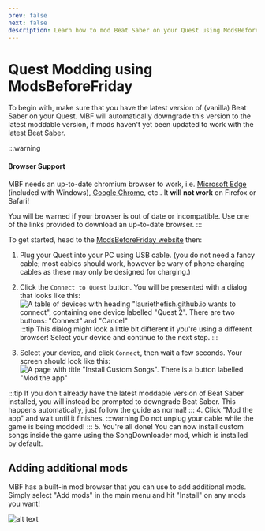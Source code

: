 ```yaml
---
prev: false
next: false
description: Learn how to mod Beat Saber on your Quest using ModsBeforeFriday!
---
```


# Quest Modding using ModsBeforeFriday

To begin with, make sure that you have the latest version of (vanilla) Beat Saber on your Quest. MBF will automatically downgrade this version to the latest moddable version, if mods haven't yet been updated to work with the latest Beat Saber.

:::warning

#### Browser Support

MBF needs an up-to-date chromium browser to work, i.e. [Microsoft Edge](https://www.microsoft.com/en-us/edge/download?form=MA13FJ) (included with Windows), [Google Chrome](https://www.google.com/chrome/what-you-make-of-it/), etc..
It **will not work** on Firefox or Safari!

You will be warned if your browser is out of date or incompatible. Use one of the links provided to download an up-to-date browser.
:::

To get started, head to the [ModsBeforeFriday website](https://lauriethefish.github.io/ModsBeforeFriday/) then:

1. Plug your Quest into your PC using USB cable. (you do not need a fancy cable; most cables should work, however be wary of phone charging cables as these may only be designed for charging.)
2. Click the `Connect to Quest` button. You will be presented with a dialog that looks like this:
   ![A table of devices with heading "lauriethefish.github.io wants to connect", containing one device labelled "Quest 2". There are two buttons: "Connect" and "Cancel"](/.assets/images/beginners-guide/mbfSelectDevice.png)
   :::tip
   This dialog might look a little bit different if you're using a different browser! Select your device and continue to the next step.
   :::

3. Select your device, and click `Connect`, then wait a few seconds. Your screen should look like this:
   ![A page with title "Install Custom Songs". There is a button labelled "Mod the app"](/.assets/images/beginners-guide/mbfReadyToMod.png)

:::tip
If you don't already have the latest moddable version of Beat Saber installed, you will instead be prompted to downgrade Beat Saber. This happens automatically, just follow the guide as normal!
::: 4. Click "Mod the app" and wait until it finishes.
:::warning
Do not unplug your cable while the game is being modded!
::: 5. You're all done! You can now install custom songs inside the game using the SongDownloader mod, which is installed by default.

## Adding additional mods

MBF has a built-in mod browser that you can use to add additional mods. Simply select "Add mods" in the main menu and hit "Install" on any mods you want!

![alt text](/.assets/images/beginners-guide/mbfModBrowser.png)
